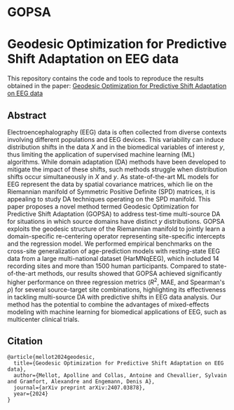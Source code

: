 # GOPSA
# Geodesic Optimization for Predictive Shift Adaptation on EEG data

This repository contains the code and tools to reproduce the results obtained in the paper: [Geodesic Optimization for Predictive Shift Adaptation on EEG data](https://arxiv.org/pdf/2407.03878)

## Abstract
Electroencephalography (EEG) data is often collected from diverse contexts involving different populations and EEG devices. This variability can induce distribution shifts in the data $X$ and in the biomedical variables of interest $y$, thus limiting the application of supervised machine learning (ML) algorithms.
While domain adaptation (DA) methods have been developed to mitigate the impact of these shifts, such methods struggle when distribution shifts occur simultaneously in $X$ and $y$.
As state-of-the-art ML models for EEG represent the data by spatial covariance matrices,
which lie on the Riemannian manifold of Symmetric Positive Definite (SPD) matrices, it is appealing to study DA techniques operating on the SPD manifold.
This paper proposes a novel method termed Geodesic Optimization for Predictive Shift Adaptation (GOPSA) to address test-time multi-source DA for situations in which source domains have distinct $y$ distributions.
GOPSA exploits the geodesic structure of the Riemannian manifold to jointly learn a domain-specific re-centering operator representing site-specific intercepts and the regression model.
We performed empirical benchmarks on the cross-site generalization of age-prediction models with resting-state EEG data from a large multi-national dataset (HarMNqEEG), which included $14$ recording sites and more than $1500$ human participants.
Compared to state-of-the-art methods, our results showed that GOPSA achieved significantly higher performance on three regression metrics ($R^2$, MAE, and Spearman's $\rho$) for several source-target site combinations, highlighting its effectiveness in tackling multi-source DA with predictive shifts in EEG data analysis.
Our method has the potential to combine the advantages of mixed-effects modeling with machine learning for biomedical applications of EEG, such as multicenter clinical trials.

## Citation
```
@article{mellot2024geodesic,
  title={Geodesic Optimization for Predictive Shift Adaptation on EEG data},
  author={Mellot, Apolline and Collas, Antoine and Chevallier, Sylvain and Gramfort, Alexandre and Engemann, Denis A},
  journal={arXiv preprint arXiv:2407.03878},
  year={2024}
}
```
